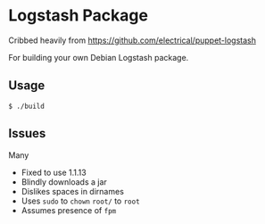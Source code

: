 # Logstash Package

Cribbed heavily from https://github.com/electrical/puppet-logstash

For building your own Debian Logstash package.

## Usage

```
$ ./build
```

## Issues

Many

* Fixed to use 1.1.13
* Blindly downloads a jar
* Dislikes spaces in dirnames
* Uses `sudo` to `chown` `root/` to `root`
* Assumes presence of `fpm`
